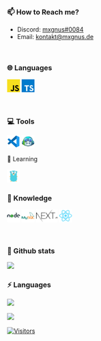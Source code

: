 ### 📫 How to Reach me?

-  Discord: <a href='https://discordapp.com/users/666974190561394698'>mxgnus#0084</a>
-  Email: <a href='mailto:kontakt@mxgnus.de'>kontakt@mxgnus.de</a>

<br />

### 🌐 Languages

<a href='https://de.wikipedia.org/wiki/JavaScript'><img width='30' height='30' src='./javascript.png'/></a>
<a href='https://www.typescriptlang.org/'><img width='30' height='30' src='./typescript.png'/></a>

<br />

### 💻 Tools

<a href='https://code.visualstudio.com/'><img width='30' height='30' src='./vscode.png'/></a>
<a href='https://copilot.github.com/'><img width='30' height='30' src='./copilot.png'/></a>

🤯 Learning
<br>
<br>
<a href='https://go.dev/'><img width="30" src="./go.png"/></a>

### 🧠 Knowledge

<a href='https://nodejs.org/'><img width='30' height='30' src='./nodejs.png'/></a>
<a href='https://www.mysql.com'><img width='30' height='30' src='./mysql.png'/></a>
<a href='https://nextjs.org//'><img width='50' height='30' src='./nextjs.png'/></a>
<a href='https://reactjs.org/'><img width='30' height='30' src='./react-tsx.png'/></a>

<br />

### 🚀 Github stats

<img src='https://github-readme-stats.vercel.app/api?username=mxgnus-de&show_icons=true&title_color=ffffff&icon_color=006ab0&text_color=daf7dc&bg_color=101010'>
<br />

### ⚡ Languages

<img src='https://github-readme-stats.vercel.app/api/top-langs/?username=mxgnus-de&show_icons=true&title_color=ffffff&icon_color=006ab0&text_color=daf7dc&bg_color=101010' />

<a href="https://wakatime.com"><img src="https://wakatime.com/share/@mxgnus/17681045-bc98-4084-91b6-3a05fd394e8f.png" /></a>

[![Visitors](https://api.visitorbadge.io/api/visitors?path=https%3A%2F%2Fgithub.com%2Fmxgnus-de%2Fmxgnus-de&countColor=%23263759&style=flat)](https://visitorbadge.io/status?path=https%3A%2F%2Fgithub.com%2Fmxgnus-de%2Fmxgnus-de)
